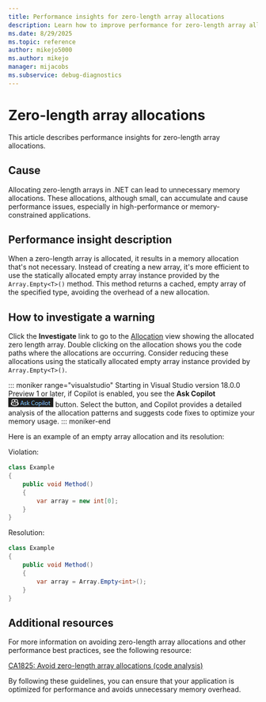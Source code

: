 ```yaml
---
title: Performance insights for zero-length array allocations
description: Learn how to improve performance for zero-length array allocations.
ms.date: 8/29/2025
ms.topic: reference
author: mikejo5000
ms.author: mikejo
manager: mijacobs
ms.subservice: debug-diagnostics
---
```


# Zero-length array allocations

This article describes performance insights for zero-length array allocations.

## Cause

Allocating zero-length arrays in .NET can lead to unnecessary memory allocations. These allocations, although small, can accumulate and cause performance issues, especially in high-performance or memory-constrained applications.

## Performance insight description

When a zero-length array is allocated, it results in a memory allocation that's not necessary. Instead of creating a new array, it's more efficient to use the statically allocated empty array instance provided by the `Array.Empty<T>()` method. This method returns a cached, empty array of the specified type, avoiding the overhead of a new allocation.

## How to investigate a warning

Click the **Investigate** link to go to the [Allocation](../profiling/dotnet-alloc-tool.md#allocation) view showing the allocated zero length array. Double clicking on the allocation shows you the code paths where the allocations are occurring. Consider reducing these allocations using the statically allocated empty array instance provided by `Array.Empty<T>()`.

::: moniker range="visualstudio"
Starting in Visual Studio version 18.0.0 Preview 1 or later, if Copilot is enabled, you see the **Ask Copilot** ![Screenshot of Ask Copilot button.](../debugger/media/vs-2022/debug-with-copilot-ask-copilot-button.png) button. Select the button, and Copilot provides a detailed analysis of the allocation patterns and suggests code fixes to optimize your memory usage.
::: moniker-end

Here is an example of an empty array allocation and its resolution:

Violation:

```csharp
class Example
{
    public void Method()
    {
        var array = new int[0];
    }
}
```

Resolution:

```csharp
class Example
{
    public void Method()
    {
        var array = Array.Empty<int>();
    }
}
```

## Additional resources

For more information on avoiding zero-length array allocations and other performance best practices, see the following resource:

[CA1825: Avoid zero-length array allocations (code analysis)](/dotnet/fundamentals/code-analysis/quality-rules/ca1825)
 
By following these guidelines, you can ensure that your application is optimized for performance and avoids unnecessary memory overhead.
